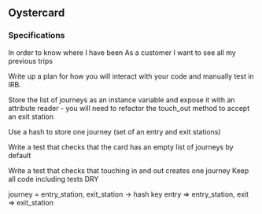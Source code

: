 ## Oystercard

### Specifications

In order to know where I have been
As a customer
I want to see all my previous trips



 Write up a plan for how you will interact with your code and manually test in IRB.

 Store the list of journeys as an instance variable and expose it with an attribute reader - you will need to refactor the touch_out method to accept an exit station

 Use a hash to store one journey (set of an entry and exit stations)

 Write a test that checks that the card has an empty list of journeys by default

 Write a test that checks that touching in and out creates one journey
 Keep all code including tests DRY

 journey = entry_station, exit_station -> hash key entry => entry_station, exit => exit_station
